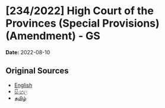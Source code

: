 # [234/2022] High Court of the Provinces (Special Provisions) (Amendment) - GS

**Date:** 2022-08-10

## Original Sources

- [English](https://documents.gov.lk/view/bills/2022/8/234-2022_E.pdf)
- [සිංහල](https://documents.gov.lk/view/bills/2022/8/234-2022_S.pdf)
- [தமிழ்](https://documents.gov.lk/view/bills/2022/8/234-2022_T.pdf)
